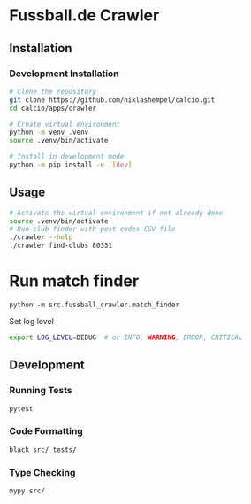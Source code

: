# Fussball.de Crawler

## Installation

### Development Installation

```bash
# Clone the repository
git clone https://github.com/niklashempel/calcio.git
cd calcio/apps/crawler

# Create virtual environment
python -m venv .venv
source .venv/bin/activate

# Install in development mode
python -m pip install -e .[dev]
```

## Usage

```bash
# Activate the virtual environment if not already done
source .venv/bin/activate
# Run club finder with post codes CSV file
./crawler --help
./crawler find-clubs 80331
```

# Run match finder

```
python -m src.fussball_crawler.match_finder
```

Set log level

```bash
export LOG_LEVEL=DEBUG  # or INFO, WARNING, ERROR, CRITICAL
```

## Development

### Running Tests

```bash
pytest
```

### Code Formatting

```bash
black src/ tests/
```

### Type Checking

```bash
mypy src/
```
